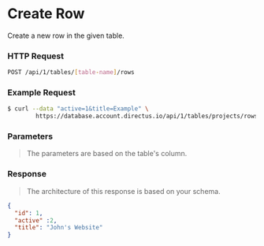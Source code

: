 # Create Row

Create a new row in the given table.

### HTTP Request

```bash
POST /api/1/tables/[table-name]/rows
```

### Example Request

```bash
$ curl --data "active=1&title=Example" \
        https://database.account.directus.io/api/1/tables/projects/rows
```

### Parameters

> The parameters are based on the table's column.

### Response

> The architecture of this response is based on your schema.

```json
{
  "id": 1,
  "active" :2,
  "title": "John's Website"
}
```